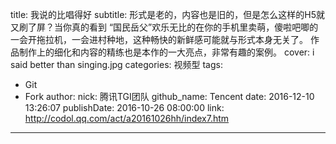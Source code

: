 title: 我说的比唱得好
subtitle: 形式是老的，内容也是旧的，但是怎么这样的H5就又刷了屏？当你真的看到 “国民岳父”欢乐无比的在你的手机里卖萌，傻啦吧唧的一会开拖拉机，一会进村种地，这种畅快的新鲜感可能就与形式本身无关了。 作品制作上的细化和内容的精练也是本作的一大亮点，非常有趣的案例。
cover: i said better than singing.jpg
categories: 视频型
tags:
  - Git
  - Fork
author:
  nick: 腾讯TGI团队
  github_name: Tencent
date: 2016-12-10 13:26:07
publishDate: 2016-10-26 08:00:00
link: http://codol.qq.com/act/a20161026hh/index7.htm
---
